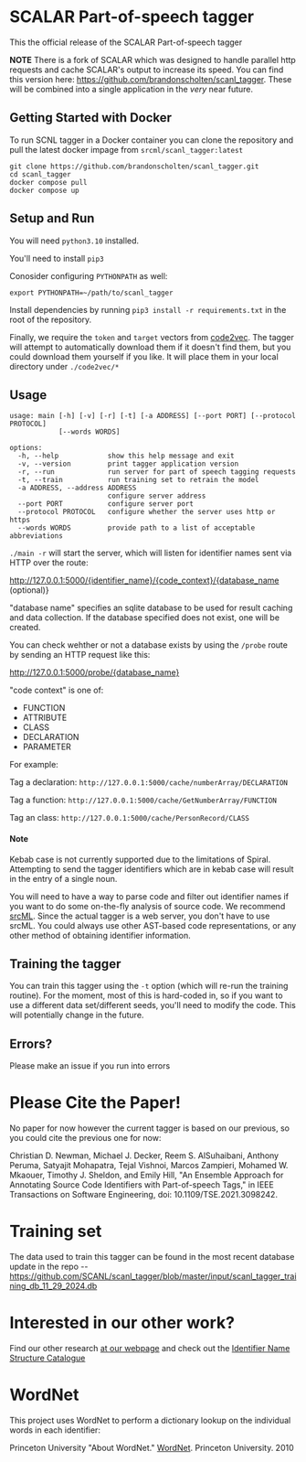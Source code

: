 # SCALAR Part-of-speech tagger
This the official release of the SCALAR Part-of-speech tagger

**NOTE**
There is a fork of SCALAR which was designed to handle parallel http requests and cache SCALAR's output to increase its speed. You can find this version here: https://github.com/brandonscholten/scanl_tagger. These will be combined into a single application in the *very* near future.

## Getting Started with Docker

To run SCNL tagger in a Docker container you can clone the repository and pull the latest docker impage from `srcml/scanl_tagger:latest`

```
git clone https://github.com/brandonscholten/scanl_tagger.git
cd scanl_tagger
docker compose pull
docker compose up
```

## Setup and Run
You will need `python3.10` installed. 

You'll need to install `pip3`

Conosider configuring `PYTHONPATH` as well:

	export PYTHONPATH=~/path/to/scanl_tagger

Install dependencies by running `pip3 install -r requirements.txt` in the root of the repository. 

Finally, we require the `token` and `target` vectors from [code2vec](https://github.com/tech-srl/code2vec). The tagger will attempt to automatically download them if it doesn't find them, but you could download them yourself if you like. It will place them in your local directory under `./code2vec/*`

## Usage

```
usage: main [-h] [-v] [-r] [-t] [-a ADDRESS] [--port PORT] [--protocol PROTOCOL]
            [--words WORDS]

options:
  -h, --help            show this help message and exit
  -v, --version         print tagger application version
  -r, --run             run server for part of speech tagging requests
  -t, --train           run training set to retrain the model
  -a ADDRESS, --address ADDRESS
                        configure server address
  --port PORT           configure server port
  --protocol PROTOCOL   configure whether the server uses http or https
  --words WORDS         provide path to a list of acceptable abbreviations
```

`./main -r` will start the server, which will listen for identifier names sent via HTTP over the route:

http://127.0.0.1:5000/{identifier_name}/{code_context}/{database_name (optional)}

"database name" specifies an sqlite database to be used for result caching and data collection. If the database specified does not exist, one will be created. 

You can check wehther or not a database exists by using the `/probe` route by sending an HTTP request like this:

http://127.0.0.1:5000/probe/{database_name}

"code context" is one of:
- FUNCTION
- ATTRIBUTE
- CLASS
- DECLARATION
- PARAMETER

For example:

Tag a declaration: ``http://127.0.0.1:5000/cache/numberArray/DECLARATION``

Tag a function: ``http://127.0.0.1:5000/cache/GetNumberArray/FUNCTION``

Tag an class: ``http://127.0.0.1:5000/cache/PersonRecord/CLASS``

#### Note
Kebab case is not currently supported due to the limitations of Spiral. Attempting to send the tagger identifiers which are in kebab case will result in the entry of a single noun. 

You will need to have a way to parse code and filter out identifier names if you want to do some on-the-fly analysis of source code. We recommend [srcML](https://www.srcml.org/). Since the actual tagger is a web server, you don't have to use srcML. You could always use other AST-based code representations, or any other method of obtaining identifier information. 

## Training the tagger
You can train this tagger using the `-t` option (which will re-run the training routine). For the moment, most of this is hard-coded in, so if you want to use a different data set/different seeds, you'll need to modify the code. This will potentially change in the future.

## Errors?
Please make an issue if you run into errors

# Please Cite the Paper!

No paper for now however the current tagger is based on our previous, so you could cite the previous one for now: 

Christian  D.  Newman,  Michael  J.  Decker,  Reem  S.  AlSuhaibani,  Anthony  Peruma,  Satyajit  Mohapatra,  Tejal  Vishnoi, Marcos Zampieri, Mohamed W. Mkaouer, Timothy J. Sheldon, and Emily Hill, "An Ensemble Approach for Annotating Source Code Identifiers with Part-of-speech Tags," in IEEE Transactions on Software Engineering, doi: 10.1109/TSE.2021.3098242.

# Training set
The data used to train this tagger can be found in the most recent database update in the repo -- https://github.com/SCANL/scanl_tagger/blob/master/input/scanl_tagger_training_db_11_29_2024.db

# Interested in our other work?
Find our other research [at our webpage](https://www.scanl.org/) and check out the [Identifier Name Structure Catalogue](https://github.com/SCANL/identifier_name_structure_catalogue)

# WordNet
This project uses WordNet to perform a dictionary lookup on the individual words in each identifier:

Princeton University "About WordNet." [WordNet](https://wordnet.princeton.edu/). Princeton University. 2010

